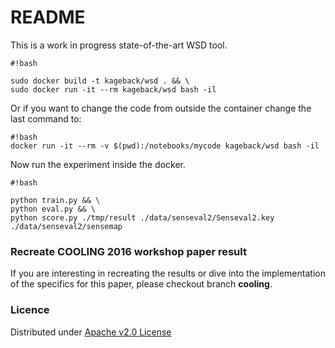 # README #

This is a work in progress state-of-the-art WSD tool.


```
#!bash

sudo docker build -t kageback/wsd . && \
sudo docker run -it --rm kageback/wsd bash -il

```

Or if you want to change the code from outside the container change the last command to:
```
#!bash
docker run -it --rm -v $(pwd):/notebooks/mycode kageback/wsd bash -il
```

Now run the experiment inside the docker.

```
#!bash

python train.py && \
python eval.py && \
python score.py ./tmp/result ./data/senseval2/Senseval2.key ./data/senseval2/sensemap
```

### Recreate COOLING 2016 workshop paper result ###
If you are interesting in recreating the results or dive into the implementation of the specifics for this paper, please checkout branch **cooling**.

### Licence ###
Distributed under [Apache v2.0 License](https://www.apache.org/licenses/LICENSE-2.0)